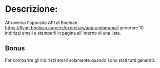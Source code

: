 # Descrizione:
Attraverso l'apposita API di Boolean https://flynn.boolean.careers/exercises/api/random/mail 
generare 10 indirizzi email e stamparli in pagina all'interno di una lista.

## Bonus
Far comparire gli indirizzi email solamente quando sono stati tutti generati.